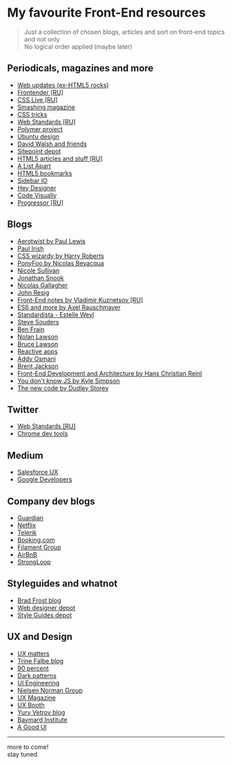 # My favourite Front-End resources

> Just a collection of chosen blogs, articles and sort on front-end topics and not only  
> No logical order applied (maybe later)

## Periodicals, magazines and more

- [Web updates (ex-HTML5 rocks)](https://developers.google.com/web/updates/)
- [Frontender [RU]](http://frontender.info/)
- [CSS Live [RU]](http://css-live.ru/)
- [Smashing magazine](http://www.smashingmagazine.com/)
- [CSS tricks](http://css-tricks.com/)
- [Web Standards [RU]](http://web-standards.ru/)
- [Polymer project](https://elements.polymer-project.org/)
- [Ubuntu design](http://design.canonical.com/)
- [David Walsh and friends](http://davidwalsh.name/)
- [Sitepoint depot](http://www.sitepoint.com/)
- [HTML5 articles and stuff [RU]](http://html5.by/)
- [A List Apart](http://alistapart.com/articles)
- [HTML5 bookmarks](http://html5bookmarks.com/)
- [Sidebar IO](http://sidebar.io/)
- [Hey Designer](http://heydesigner.com/)
- [Code Visually](http://codevisually.com/)
- [Progressor [RU]](http://prgssr.ru/)


## Blogs

- [Aerotwist by Paul Lewis](https://aerotwist.com/)
- [Paul Irish](http://www.paulirish.com/)
- [CSS wizardy by Harry Roberts](http://csswizardry.com/)
- [PonyFoo by Nicolas Bevacqua](http://ponyfoo.com/)
- [Nicole Sullivan](http://www.stubbornella.org/content/)
- [Jonathan Snook](http://snook.ca/)
- [Nicolas Gallagher](http://nicolasgallagher.com/)
- [John Resig](http://ejohn.org/category/blog/)
- [Front-End notes by Vladimir Kuznetsov [RU]](http://noteskeeper.ru/)
- [ES6 and more by Axel Rauschmayer](http://www.2ality.com/)
- [Standardista - Estelle Weyl](http://www.standardista.com/)
- [Steve Souders](http://www.stevesouders.com/blog/)
- [Ben Frain](http://benfrain.com/blog/)
- [Nolan Lawson](http://nolanlawson.com/)
- [Bruce Lawson](http://www.brucelawson.co.uk/)
- [Reactive apps](http://blog.reactandbethankful.com/)
- [Addy Osmani](http://addyosmani.com/blog/)
- [Brent Jackson](http://jxnblk.com/)
- [Front-End Development and Architecture by Hans Christian Reinl](https://drublic.de/blog)
- [You don't know JS by Kyle Simpson](http://blog.getify.com/)
- [The new code by Dudley Storey](http://thenewcode.com/)


## Twitter

- [Web Standards [RU]](https://twitter.com/webstandards_ru)
- [Chrome dev tools](https://twitter.com/ChromeDevTools)


## Medium

- [Salesforce UX](https://medium.com/salesforce-ux)
- [Google Developers](https://medium.com/google-developers)


## Company dev blogs

- [Guardian](https://www.theguardian.com/info/developer-blog)
- [Netflix](http://techblog.netflix.com/)
- [Telerik](http://www.telerik.com/blogs)
- [Booking.com](http://blog.booking.com/)
- [Filament Group](https://www.filamentgroup.com/lab/)
- [AirBnB](http://nerds.airbnb.com/)
- [StrongLoop](https://strongloop.com/strongblog/)


## Styleguides and whatnot

- [Brad Frost blog](http://bradfrost.com/blog/)
- [Web designer depot](http://www.webdesignerdepot.com/)
- [Style Guides depot](http://styleguides.io/)


## UX and Design

- [UX matters](http://www.uxmatters.com/)
- [Trine Falbe blog](http://www.trinefalbe.com/)
- [90 percent](http://www.90percentofeverything.com/)
- [Dark patterns](http://darkpatterns.org/)
- [UI Engineering](http://www.uie.com/)
- [Nielsen Norman Group](http://www.nngroup.com/)
- [UX Magazine](http://uxmag.com/)
- [UX Booth](http://www.uxbooth.com/)
- [Yury Vetrov blog](http://www.jvetrau.com/)
- [Baymard Institute](http://baymard.com/)
- [A Good UI](http://goodui.org/)


---
more to come!  
stay tuned
